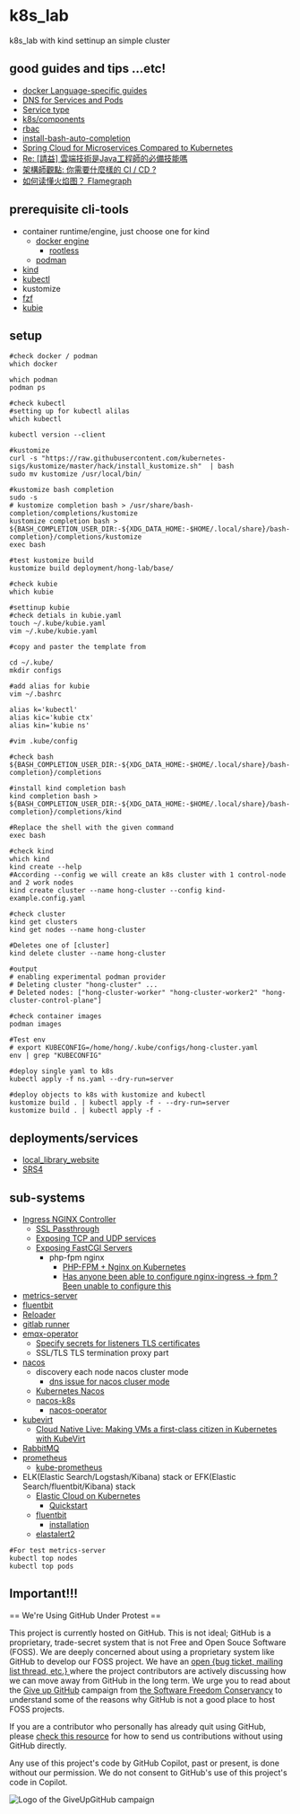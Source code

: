 # k8s_lab
k8s_lab with kind settinup an simple cluster

## good guides and tips ...etc!

* [docker Language-specific guides](https://docs.docker.com/language/)
* [DNS for Services and Pods](https://kubernetes.io/docs/concepts/services-networking/dns-pod-service/)
* [Service type](https://kubernetes.io/docs/concepts/services-networking/service/#publishing-services-service-types)
* [k8s/components](https://kubernetes.io/docs/concepts/overview/components/)
* [rbac](https://kubernetes.io/docs/reference/access-authn-authz/rbac/)
* [install-bash-auto-completion](https://hhming.moe/post/install-bash-auto-completion/)
* [Spring Cloud for Microservices Compared to Kubernetes](https://developers.redhat.com/blog/2016/12/09/spring-cloud-for-microservices-compared-to-kubernetes)
* [Re: [請益] 雲端技術是Java工程師的必備技能嗎](https://www.ptt.cc/bbs/Soft_Job/M.1694682456.A.435.html)
* [架構師觀點: 你需要什麼樣的 CI / CD ?](https://columns.chicken-house.net/2017/08/05/what-cicd-do-you-need/#%E7%B5%90%E8%AB%96-%E5%9F%B7%E8%A1%8C%E6%9E%B6%E6%A7%8B%E8%88%87%E6%96%B9%E5%90%91)
* [如何读懂火焰图？ Flamegraph](https://www.ruanyifeng.com/blog/2017/09/flame-graph.html)

## prerequisite cli-tools

* container runtime/engine, just choose one for kind
    * [docker engine](https://docs.docker.com/engine/install/)
        * [rootless](https://docs.docker.com/engine/security/rootless/#how-it-works)
    * [podman](https://podman.io/docs/installation#installing-on-linux)
* [kind](https://kind.sigs.k8s.io/)
* [kubectl](https://kubernetes.io/docs/tasks/tools/install-kubectl-linux/)
* kustomize
* [fzf](https://github.com/junegunn/fzf#using-linux-package-managers)
* [kubie](https://github.com/sbstp/kubie#installation)

## setup

```shell
#check docker / podman
which docker

which podman
podman ps

#check kubectl
#setting up for kubectl alilas
which kubectl

kubectl version --client

#kustomize
curl -s "https://raw.githubusercontent.com/kubernetes-sigs/kustomize/master/hack/install_kustomize.sh"  | bash
sudo mv kustomize /usr/local/bin/

#kustomize bash completion
sudo -s
# kustomize completion bash > /usr/share/bash-completion/completions/kustomize
kustomize completion bash > ${BASH_COMPLETION_USER_DIR:-${XDG_DATA_HOME:-$HOME/.local/share}/bash-completion}/completions/kustomize
exec bash

#test kustomize build
kustomize build deployment/hong-lab/base/

#check kubie
which kubie

#settinup kubie
#check detials in kubie.yaml
touch ~/.kube/kubie.yaml
vim ~/.kube/kubie.yaml

#copy and paster the template from 

cd ~/.kube/
mkdir configs

#add alias for kubie
vim ~/.bashrc

alias k='kubectl'
alias kic='kubie ctx'
alias kin='kubie ns'

#vim .kube/config

#check bash
${BASH_COMPLETION_USER_DIR:-${XDG_DATA_HOME:-$HOME/.local/share}/bash-completion}/completions

#install kind completion bash
kind completion bash > ${BASH_COMPLETION_USER_DIR:-${XDG_DATA_HOME:-$HOME/.local/share}/bash-completion}/completions/kind

#Replace the shell with the given command
exec bash

#check kind
which kind
kind create --help
#According --config we will create an k8s cluster with 1 control-node and 2 work nodes
kind create cluster --name hong-cluster --config kind-example.config.yaml

#check cluster
kind get clusters
kind get nodes --name hong-cluster

#Deletes one of [cluster]
kind delete cluster --name hong-cluster

#output
# enabling experimental podman provider
# Deleting cluster "hong-cluster" ...
# Deleted nodes: ["hong-cluster-worker" "hong-cluster-worker2" "hong-cluster-control-plane"]

#check container images
podman images

#Test env
# export KUBECONFIG=/home/hong/.kube/configs/hong-cluster.yaml
env | grep "KUBECONFIG"

#deploy single yaml to k8s
kubectl apply -f ns.yaml --dry-run=server

#deploy objects to k8s with kustomize and kubectl
kustomize build . | kubectl apply -f - --dry-run=server
kustomize build . | kubectl apply -f -
```

## deployments/services

* [local_library_website](https://github.com/hong539/local_library_website)
* [SRS4](https://ossrs.net/lts/zh-cn/docs/v4/doc/introduction)


## sub-systems

* [Ingress NGINX Controller](https://github.com/kubernetes/ingress-nginx/)
    * [SSL Passthrough](https://github.com/kubernetes/ingress-nginx/blob/main/docs/user-guide/tls.md#ssl-passthrough)
    * [Exposing TCP and UDP services](https://kubernetes.github.io/ingress-nginx/user-guide/exposing-tcp-udp-services/)
    * [Exposing FastCGI Servers](https://kubernetes.github.io/ingress-nginx/user-guide/fcgi-services/)
        * php-fpm nginx
            * [PHP-FPM + Nginx on Kubernetes](https://stackoverflow.com/questions/49494602/php-fpm-nginx-on-kubernetes)
            * [Has anyone been able to configure nginx-ingress -> fpm ? Been unable to configure this](https://github.com/kubernetes/ingress-nginx/issues/8207)
* [metrics-server](https://github.com/kubernetes-sigs/metrics-server)
* [fluentbit](https://docs.fluentbit.io/manual/installation/kubernetes)
* [Reloader](https://github.com/stakater/Reloader)
* [gitlab runner](https://docs.gitlab.com/runner/install/kubernetes.html)
* [emqx-operator](https://github.com/emqx/emqx-operator)
    * [Specify secrets for listeners TLS certificates](https://github.com/emqx/emqx-operator/issues/110)
    * SSL/TLS TLS termination proxy part
* [nacos](https://nacos.io/zh-cn/docs/what-is-nacos.html)
    * discovery each node nacos cluster mode 
        * [dns issue for nacos cluser mode](https://github.com/nacos-group/nacos-k8s/issues?q=dns)
    * [Kubernetes Nacos](https://nacos.io/zh-cn/docs/use-nacos-with-kubernetes.html)
    * [nacos-k8s](https://github.com/nacos-group/nacos-k8s)
        * [nacos-operator](https://github.com/nacos-group/nacos-k8s/blob/master/operator/README.md)
* [kubevirt](https://kubevirt.io/)
    * [Cloud Native Live: Making VMs a first-class citizen in Kubernetes with KubeVirt](https://youtu.be/vMYQeFJX0Dk)
* [RabbitMQ](https://www.rabbitmq.com/kubernetes/operator/operator-overview.html)
* [prometheus](https://prometheus.io/docs/prometheus/latest/installation/)
    * [kube-prometheus](https://github.com/prometheus-operator/kube-prometheus)
* ELK(Elastic Search/Logstash/Kibana) stack or EFK(Elastic Search/fluentbit/Kibana) stack
    * [Elastic Cloud on Kubernetes](https://www.elastic.co/downloads/elastic-cloud-kubernetes)
        * [Quickstart](https://www.elastic.co/guide/en/cloud-on-k8s/current/k8s-quickstart.html)
    * [fluentbit](https://fluentbit.io/)
        * [installation](https://docs.fluentbit.io/manual/installation/kubernetes#installation)
    * [elastalert2](https://github.com/jertel/elastalert2)

```shell
#For test metrics-server
kubectl top nodes
kubectl top pods
```

## Important!!!

== We're Using GitHub Under Protest ==

This project is currently hosted on GitHub.  This is not ideal; GitHub is a
proprietary, trade-secret system that is not Free and Open Souce Software
(FOSS).  We are deeply concerned about using a proprietary system like GitHub
to develop our FOSS project.  We have an
[open {bug ticket, mailing list thread, etc.} ](INSERT_LINK) where the
project contributors are actively discussing how we can move away from GitHub
in the long term.  We urge you to read about the
[Give up GitHub](https://GiveUpGitHub.org) campaign from
[the Software Freedom Conservancy](https://sfconservancy.org) to understand
some of the reasons why GitHub is not a good place to host FOSS projects.

If you are a contributor who personally has already quit using GitHub, please
[check this resource](INSERT_LINK) for how to send us contributions without
using GitHub directly.

Any use of this project's code by GitHub Copilot, past or present, is done
without our permission.  We do not consent to GitHub's use of this project's
code in Copilot.

![Logo of the GiveUpGitHub campaign](https://sfconservancy.org/img/GiveUpGitHub.png)